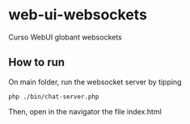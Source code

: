 # web-ui-websockets
Curso WebUI globant websockets

## How to run

On main folder, run the websocket server by tipping

```
php ./bin/chat-server.php
```

Then, open in the navigator the file index.html
